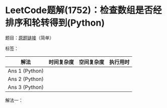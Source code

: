 # LeetCode题解(1752)：检查数组是否经排序和轮转得到(Python)

题目：[原题链接](https://leetcode-cn.com/problems/check-if-array-is-sorted-and-rotated/)（简单）

标签：

| 解法           | 时间复杂度 | 空间复杂度 | 执行用时 |
| -------------- | ---------- | ---------- | -------- |
| Ans 1 (Python) |            |            |          |
| Ans 2 (Python) |            |            |          |
| Ans 3 (Python) |            |            |          |

解法一：

